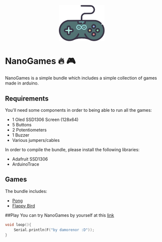 <h1 align="center">
    <img src="https://raw.githubusercontent.com/damorenor/NanoGames/develop/NanoGames.png" alt="Logo" width="150" height="118">
</h1>

# NanoGames :fire: :video_game:

NanoGames is a simple bundle which includes a simple collection of games made in arduino.

## Requirements

You'll need some components in order to being able to run all the games:
- 1 Oled SSD1306 Screen (128x64)
- 5 Buttons
- 2 Potentiometers
- 1 Buzzer
- Various jumpers/cables

In order to compile the bundle, please install the following libraries:
- Adafruit SSD1306
- ArduinoTrace

## Games
The bundle includes:
- [Pong](https://michaelteeuw.nl/post/building-pong/)
- [Flappy Bird](https://gitlab.com/richardathome/nano-bird)

##Play
You can try NanoGames by yourself at this [link](https://wokwi.com/arduino/projects/320375077830918738)

```cpp
void loop(){
    Serial.println(F("by damorenor :D"));
}
```
